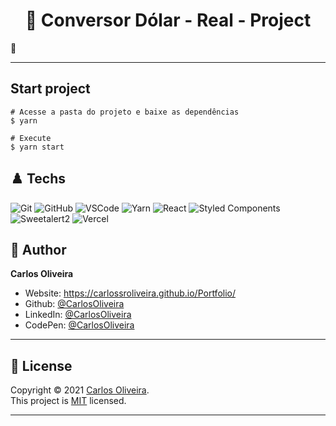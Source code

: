 <h1 align="center"> 🏴󠁧󠁢󠁥󠁮󠁧󠁿 Conversor Dólar - Real - Project</h1>

🖤 <br />

---

## Start project

    # Acesse a pasta do projeto e baixe as dependências
    $ yarn

    # Execute
    $ yarn start

## ♟️ Techs

![Git](https://img.shields.io/badge/-Git-F05032?style=flat-square&logo=git&logoColor=white)
![GitHub](https://img.shields.io/badge/-GitHub-212121?style=flat-square&logo=GitHub&logoColor=white)
![VSCode](https://img.shields.io/badge/-VSCode-0085D1?style=flat-square&logo=visual-studio-code&logoColor=white)
![Yarn](https://img.shields.io/badge/-Yarn-2C8EBB?style=flat-square&logo=npm&logoColor=white)
![React](https://img.shields.io/badge/-React.js-45b8d8?style=flat-square&logo=react&logoColor=white)
![Styled Components](https://img.shields.io/badge/-Styled_Components-db7092?style=flat-square&logo=styled-components&logoColor=white)
![Sweetalert2](https://img.shields.io/badge/-Sweetalert2-db7092?style=flat-square&logo=styled-components&logoColor=white)
![Vercel](https://img.shields.io/badge/-Vercel-000000?style=flat-square&logo=vercel&logoColor=white)

## 👤 Author

**Carlos Oliveira**

- Website: https://carlossroliveira.github.io/Portfolio/
- Github: [@CarlosOliveira](https://github.com/carlossroliveira)
- LinkedIn: [@CarlosOliveira](https://www.linkedin.com/in/carlos-oliveira-ab93941a1/)
- CodePen: [@CarlosOliveira](https://codepen.io/carlosjs)

---

## 📝 License

Copyright © 2021 [Carlos Oliveira](https://github.com/carlossroliveira).<br />
This project is [MIT](https://github.com/carlossroliveira/screenboard/blob/master/LICENSE) licensed.

---
